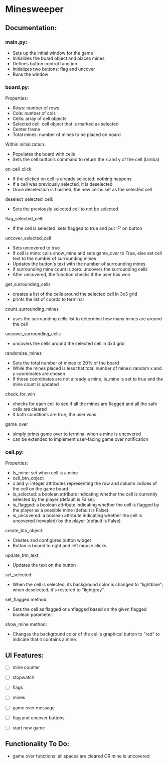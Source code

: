 # Minesweeper

## Documentation:

### main.py:
- Sets up the initial window for the game
- Initializes the board object and places mines
- Defines button control function
- Initializes two buttons: flag and uncover
- Runs the window

### board.py:
Properties:
- Rows: number of rows
- Cols: number of cols
- Cells: array of cell objects
- Selected cell: cell object that is marked as selected
- Center frame
- Total mines: number of mines to be placed on board


Within initialization:
- Populates the board with cells
- Sets the cell button’s command to return the x and y of the cell (lamba)

on_cell_click:
- If the clicked on cell is already selected: nothing happens
- If a cell was previously selected, it is deselected
- Once deselection is finished, the new cell is set as the selected cell

deselect_selected_cell:
- Sets the previously selected cell to not be selected

flag_selected_cell:
- If the cell is selected: sets flagged to true and put ‘F’ on button

uncover_selected_cell
- Sets uncovered to true
- If cell is mine: calls show_mine and sets game_over to True, else set cell text to the number of surrounding mines
- Updates the button's text with the number of surrounding mines
- If surrounding mine count is zero: uncovers the surrounding cells
- After uncovered, the function checks if the user has won

get_surrounding_cells
- creates a list of the cells around the selected cell in 3x3 grid
- prints the list of coords to terminal

count_surrounding_mines
- uses the surrounding cells list to determine how many mines are around the cell

uncover_surrounding_cells
- uncovers the cells around the selected cell in 3x3 grid

randomize_mines
- Sets the total number of mines to 20% of the board
- While the mines placed is less that total number of mines: random x and y coordinates are chosen
- If those coordinates are not already a mine, is_mine is set to true and the mine count is updated

check_for_win
- checks for each cell to see if all the mines are flagged and all the safe cells are cleared
- if both conditions are true, the user wins

game_over
- simply prints game over to terminal when a mine is uncovered
- can be extended to implement user-facing game over notification

### cell.py:
Properties:
- Is_mine: set when cell is a mine
- cell_btn_object
- x and y: integer attributes representing the row and column indices of the cell on the game board.
- is_selected: a boolean attribute indicating whether the cell is currently selected by the player (default is False).
- is_flagged: a boolean attribute indicating whether the cell is flagged by the player as a possible mine (default is False).
- is_uncovered: a boolean attribute indicating whether the cell is uncovered (revealed) by the player (default is False).

create_btn_object:
- Creates and configures button widget
- Button is bound to right and left mouse clicks

update_btn_text:
- Updates the text on the button

set_selected:
- When the cell is selected, its background color is changed to "lightblue"; when deselected, it's restored to "lightgray".

set_flagged method:
- Sets the cell as flagged or unflagged based on the given flagged boolean parameter.

show_mine method:
- Changes the background color of the cell's graphical button to "red" to indicate that it contains a mine.


## UI Features:
- [ ] mine counter
- [ ] stopwatch
- [ ] flags
- [ ] mines
- [ ] game over message
- [ ] flag and uncover buttons
- [ ] start new game


## Functionality To Do:
- game over functions: all spaces are cleared OR mine is uncovered
